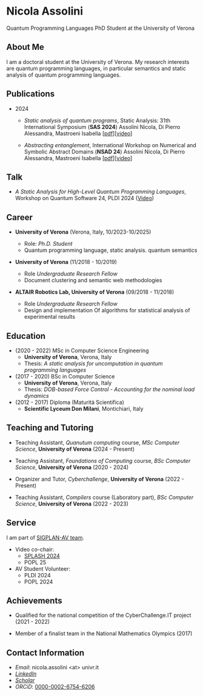 # Nicola Assolini

Quantum Programming Languages PhD Student at the University of Verona

## About Me

I am a doctoral student at the University of Verona. 
My research interests are quantum programming languages, in particular semantics and static analysis of quantum programming languages.
<!--, category theory and topological quantum computing. -->
<!-- Recently I have been working on semantics of quantum loop and static analysis of quantum languages. -->

<!-- ## Markdown linting and style checking for Visual Studio Code

1. [Work Experience](#work-experience)
2. [Education](#education)
3. [Invited Talks](#invited-talks)
4. [Contact Information](#contact-information) -->

<!-- ## Ongoing Projects   -->
## Publications

- 2024
    - *Static analysis of quantum programs*,
    Static Analysis: 31th International Symposium (**SAS 2024**)
    Assolini Nicola, Di Pierro Alessandra, Mastroeni Isabella  [[pdf](pdf/sas24.pdf)][[video](https://www.youtube.com/live/F6a0SatXWmU?si=oI6aIHtvuUc1srR9&t=21024)]
    
    - *Abstracting entanglement*, 
    International Workshop on Numerical and Symbolic Abstract Domains (**NSAD 24**)
    Assolini Nicola, Di Pierro Alessandra, Mastroeni Isabella [[pdf](pdf/nsad24.pdf)][[video](https://www.youtube.com/live/AkIzUufinWY?si=Mukzv90_3aSWVgT8&t=28255)]




## Talk

- *A Static Analysis for High-Level Quantum Programming Languages*, Workshop on Quantum Software 24, PLDI 2024 ([Video](https://www.youtube.com/watch?v=og-IOQeiqh0))




## Career

- **University of Verona** (Verona, Italy, 10/2023-10/2025)
  - Role: *Ph.D. Student*
  - Quantum programming language, static analysis. quantum semantics

- **University of Verona** (11/2018 - 10/2019)  
  - Role *Undergraduate Research Fellow*
  - Document clustering and semantic web methodologies

 - **ALTAIR Robotics Lab, University of Verona** (09/2018 - 11/2018)
   - Role *Undergraduate Research Fellow*
   - Design and implementation Of algorithms for statistical analysis of experimental results

## Education

- (2020 - 2022) MSc in Computer Science Engineering
  - **University of Verona**, Verona, Italy
  - Thesis: *A static analysis for uncomputation in quantum programming languages*
- (2017 - 2020) BSc in Computer Science
  - **University of Verona**, Verona, Italy
  - Thesis: *DOB-based Force Control - Accounting for the nominal load dynamics*
- (2012 - 2017) Diploma (Maturità Scientifica)
  - **Scientific Lyceum Don Milani**, Montichiari, Italy

## Teaching and Tutoring

- Teaching Assistant, *Quanutum computing* course, *MSc Computer Science*, **University of Verona** (2024 - Present)

- Teaching Assistant, *Foundations of Computing* course, *BSc Computer Science*, **University of Verona** (2020 - 2024)

- Organizer and Tutor, *Cyberchallenge*, **University of Verona** (2022 - Present)

- Teaching Assistant, *Compilers* course (Laboratory part), *BSc Computer Science*, **University of Verona** (2022 - 2023)


## Service

I am part of [SIGPLAN-AV team](https://www.sigplan.org/AV/).

- Video co-chair:
  - [SPLASH 2024](https://2024.splashcon.org/committee/splash-2024-organizing-committee)
  - POPL 25
- AV Student Volunteer:
  - PLDI 2024
  - POPL 2024


<!-- ## Academic service
- Reviewer for:
  - Quantum Machine Intelligence
- Program and Organizing Committee:
  - [Workshop on Quantum Software (2024)](https://pldi24.sigplan.org/home/wqs-2024)  
- Video Chair: [SPLASH (2024)](https://2024.splashcon.org/committee/splash-2024-organizing-committee)
  -->

## Achievements 
- Qualified for the national competition of the CyberChallenge.IT project (2021 - 2022)

- Member of a finalist team in the National Mathematics Olympics (2017)



## Contact Information

- *Email*: nicola.assolini \<at\> univr.it
- [*LinkedIn*](https://it.linkedin.com/in/nicola-assolini-73508516a)
- [*Scholar*](https://scholar.google.com/citations?user=wKwxnKkAAAAJ&hl=it)
- *ORCiD*: [0000-0002-6754-6206](https://orcid.org/0000-0002-6754-6206)

